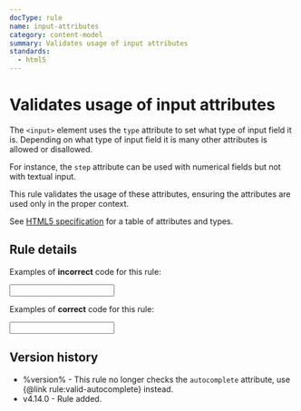 ```yaml
---
docType: rule
name: input-attributes
category: content-model
summary: Validates usage of input attributes
standards:
  - html5
---
```


# Validates usage of input attributes

The `<input>` element uses the `type` attribute to set what type of input field it is.
Depending on what type of input field it is many other attributes is allowed or disallowed.

For instance, the `step` attribute can be used with numerical fields but not with textual input.

This rule validates the usage of these attributes, ensuring the attributes are used only in the proper context.

See [HTML5 specification][whatwg] for a table of attributes and types.

[whatwg]: https://html.spec.whatwg.org/multipage/input.html#concept-input-apply

## Rule details

Examples of **incorrect** code for this rule:

<validate name="incorrect" rules="input-attributes">
    <input type="text" step="5">
</validate>

Examples of **correct** code for this rule:

<validate name="correct" rules="input-attributes">
    <input type="number" step="5">
</validate>

## Version history

- %version% - This rule no longer checks the `autocomplete` attribute, use {@link rule:valid-autocomplete} instead.
- v4.14.0 - Rule added.
